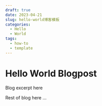 ```yaml
---
draft: true
date: 2023-04-21
slug: hello-world博客模板
categories:
  - Hello
  - World
tags:
  - how-to
  - template
---
```



# Hello World Blogpost

Blog excerpt here

<!-- more -->

Rest of blog here
...